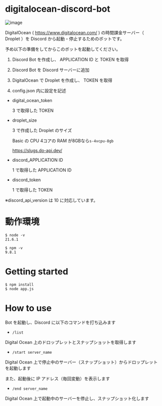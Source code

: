 # digitalocean-discord-bot

![image](https://github.com/tsunosekai/digitalocean-discord-bot/assets/12627757/804c5782-5d2c-4c1c-a912-03a7ee9156d6)

DigitalOcean ( https://www.digitalocean.com/ ) の時間課金サーバー（ Droplet ）を Discord から起動・停止するためのボットです。

予め以下の準備をしてからこのボットを起動してください。

1. Discord Bot を作成し、 APPLICATION ID と TOKEN を取得

2. Discord Bot を Discord サーバーに追加

3. DigitalOcean で Droplet を作成し、 TOKEN を取得

4. config.json 内に設定を記述

- digital_ocean_token
    
    3 で取得した TOKEN

- droplet_size

    3 で作成した Droplet のサイズ

    Basic の CPU 4コアの RAM が8GBなら`s-4vcpu-8gb`
    
    https://slugs.do-api.dev/

- discord_APPLICATION ID

    1 で取得した APPLICATION ID

- discord_token

    1 で取得した TOKEN

※discord_api_version は 10 に対応しています。


# 動作環境

```
$ node -v
21.6.1

$ npm -v
9.8.1
```


# Getting started

```
$ npm install
$ node app.js
```

# How to use

Bot を起動し、Discord に以下のコマンドを打ち込みます

- `/list`

Digital Ocean 上のドロップレットとスナップショットを取得します

- `/start server_name`

Digital Ocean 上で停止中のサーバー（スナップショット）からドロップレットを起動します

また、起動後に IP アドレス（毎回変動）を表示します

- `/end server_name`

Digital Ocean 上で起動中のサーバーを停止し、スナップショット化します
